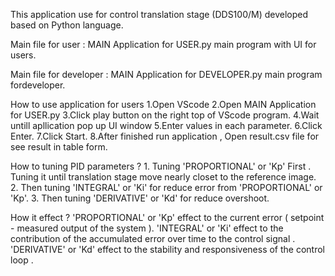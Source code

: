 This application use for control translation stage (DDS100/M) developed based on Python language.

Main file for user : MAIN Application for USER.py 
    main program with UI for users.

Main file for developer : MAIN Application for DEVELOPER.py
    main program fordeveloper.

How to use application for users
1.Open VScode
2.Open MAIN Application for USER.py 
3.Click play button on the right top of VScode program.
4.Wait untill apllication pop up UI window
5.Enter values in each parameter.
6.Click Enter.
7.Click Start.
8.After finished run application , Open result.csv file for see result in table form.
  
How to tuning PID parameters ?
    1. Tuning 'PROPORTIONAL' or 'Kp' First . Tuning it until translation stage move nearly closet to the reference image.
    2. Then tuning 'INTEGRAL' or 'Ki' for reduce error from 'PROPORTIONAL' or 'Kp'.
    3. Then tuning 'DERIVATIVE' or 'Kd' for reduce overshoot.

How it effect ?
'PROPORTIONAL' or 'Kp' effect to the current error ( setpoint - measured output of the system ).
'INTEGRAL' or 'Ki' effect to the contribution of the accumulated error over time to the control signal .
'DERIVATIVE' or 'Kd' effect to the stability and responsiveness of the control loop .

